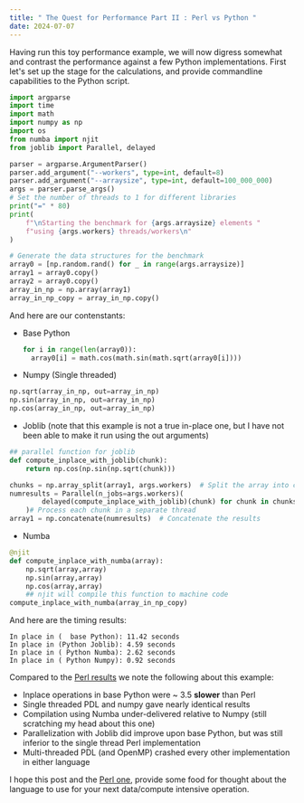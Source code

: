 ```yaml
---
title: " The Quest for Performance Part II : Perl vs Python "
date: 2024-07-07
---
```


Having run this toy performance example, we will now digress somewhat and contrast the performance against 
a few Python implementations. First let's set up the stage for the calculations, and provide commandline 
capabilities to the Python script. 
```python
import argparse
import time
import math
import numpy as np
import os
from numba import njit
from joblib import Parallel, delayed

parser = argparse.ArgumentParser()
parser.add_argument("--workers", type=int, default=8)
parser.add_argument("--arraysize", type=int, default=100_000_000)
args = parser.parse_args()
# Set the number of threads to 1 for different libraries
print("=" * 80)
print(
    f"\nStarting the benchmark for {args.arraysize} elements "
    f"using {args.workers} threads/workers\n"
)

# Generate the data structures for the benchmark
array0 = [np.random.rand() for _ in range(args.arraysize)]
array1 = array0.copy()
array2 = array0.copy()
array_in_np = np.array(array1)
array_in_np_copy = array_in_np.copy()
```
And here are our contenstants: 
* Base Python
  ```python
  for i in range(len(array0)):
    array0[i] = math.cos(math.sin(math.sqrt(array0[i])))
  ```
* Numpy (Single threaded)
```python
np.sqrt(array_in_np, out=array_in_np)
np.sin(array_in_np, out=array_in_np)
np.cos(array_in_np, out=array_in_np)
```
* Joblib (note that this example is not a true in-place one, but I have not been able to make it run using the out arguments)
```python
## parallel function for joblib
def compute_inplace_with_joblib(chunk):
    return np.cos(np.sin(np.sqrt(chunk)))

chunks = np.array_split(array1, args.workers)  # Split the array into chunks
numresults = Parallel(n_jobs=args.workers)(
        delayed(compute_inplace_with_joblib)(chunk) for chunk in chunks
    )# Process each chunk in a separate thread
array1 = np.concatenate(numresults)  # Concatenate the results
```
* Numba
```python
@njit
def compute_inplace_with_numba(array):
    np.sqrt(array,array)
    np.sin(array,array)
    np.cos(array,array)
    ## njit will compile this function to machine code
compute_inplace_with_numba(array_in_np_copy)
```

And here are the timing results:
```text
In place in (  base Python): 11.42 seconds
In place in (Python Joblib): 4.59 seconds
In place in ( Python Numba): 2.62 seconds
In place in ( Python Numpy): 0.92 seconds
```

Compared to the [Perl results](https://chrisarg.github.io/Killing-It-with-PERL/2024/07/06/The-Quest-For-Performance-Part-I-InlineC-OpenMP-PDL.html) we note the following about this example:
* Inplace operations in base Python were ~ 3.5 **slower** than Perl
* Single threaded PDL and numpy gave nearly identical results
* Compilation using Numba under-delivered relative to Numpy (still scratching my head about this one)
* Parallelization with Joblib did improve upon base Python, but was still inferior to the single thread Perl implementation
* Multi-threaded PDL (and OpenMP) crashed every other implementation in either language

I hope this post and the [Perl one](https://chrisarg.github.io/Killing-It-with-PERL/2024/07/06/The-Quest-For-Performance-Part-I-InlineC-OpenMP-PDL.html), provide some food for thought about
the language to use for your next data/compute intensive operation. 
